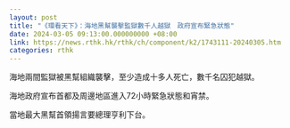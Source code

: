 ```yaml
---
layout: post
title: "《環看天下》：海地黑幫襲擊監獄數千人越獄　政府宣布緊急狀態"
date: 2024-03-05 09:13:00.000000000 +08:00
link: https://news.rthk.hk/rthk/ch/component/k2/1743111-20240305.htm
categories: rthk
---
```


海地兩間監獄被黑幫組織襲擊，至少造成十多人死亡，數千名囚犯越獄。

海地政府宣布首都及周邊地區進入72小時緊急狀態和宵禁。

當地最大黑幫首領揚言要總理亨利下台。
